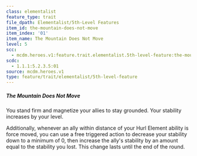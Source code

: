 ```yaml
---
class: elementalist
feature_type: trait
file_dpath: Elementalist/5th-Level Features
item_id: the-mountain-does-not-move
item_index: '01'
item_name: The Mountain Does Not Move
level: 5
scc:
  - mcdm.heroes.v1:feature.trait.elementalist.5th-level-feature:the-mountain-does-not-move
scdc:
  - 1.1.1:5.2.3.5:01
source: mcdm.heroes.v1
type: feature/trait/elementalist/5th-level-feature
---
```


##### The Mountain Does Not Move

You stand firm and magnetize your allies to stay grounded. Your stability increases by your level.

Additionally, whenever an ally within distance of your Hurl Element ability is force moved, you can use a free triggered action to decrease your stability down to a minimum of 0, then increase the ally's stability by an amount equal to the stability you lost. This change lasts until the end of the round.
